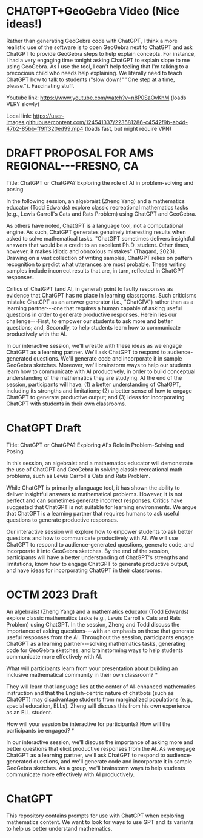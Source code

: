 # CHATGPT+GeoGebra Video (Nice ideas!)
Rather than generating GeoGebra code with ChatGPT, I think a more realistic use of the software is to open GeoGebra next to ChatGPT and ask ChatGPT to provide GeoGebra steps to help explain concepts. For instance, I had a very engaging time tonight asking ChatGPT to explain slope to me using GeoGebra. As I use the tool, I can't help feeling that I'm talking to a precocious child who needs help explaining. We literally need to teach ChatGPT how to talk to students ("slow down!" "One step at a time, please."). Fascinating stuff.

Youtube link: https://www.youtube.com/watch?v=n8P0SaOvKhM (loads VERY slowly)

Local link: https://user-images.githubusercontent.com/124541337/223581286-c4542f9b-ab4d-47b2-85bb-ff9ff320ed99.mp4 (loads fast, but might require VPN)

# DRAFT PROPOSAL FOR AMS REGIONAL---FRESNO, CA
Title: ChatGPT or ChatGPA? Exploring the role of AI in problem-solving and posing

In the following session, an algebraist (Zheng Yang) and a mathematics educator (Todd Edwards) explore classic recreational mathematics tasks (e.g., Lewis Carroll's Cats and Rats Problem) using ChatGPT and GeoGebra. 

As others have noted, ChatGPT is a language tool, not a computational engine. As such, ChatGPT generates genuinely interesting results when asked to solve mathematical tasks. "ChatGPT sometimes delivers insightful answers that would be a credit to an excellent Ph.D. student. Other times, however, it makes idiotic and obnoxious mistakes" (Thagard, 2023). Drawing on a vast collection of writing samples, ChatGPT relies on pattern recognition to predict what utterances are most probable. These writing samples include incorrect results that are, in turn, reflected in ChatGPT responses. 

Critics of ChatGPT (and AI, in general) point to faulty responses as evidence that ChatGPT has no place in learning classrooms. Such criticisms mistake ChatGPT as an answer generator (i.e., "ChatGPA") rather than as a learning partner---one that requires a human capable of asking useful questions in order to generate productive responses. Herein lies our challenge---First, to empower our students to ask more and better questions; and, Secondly, to help students learn how to communicate productively with the AI.

In our interactive session, we'll wrestle with these ideas as we engage ChatGPT as a learning partner. We'll ask ChatGPT to respond to audience-generated questions. We'll generate code and incorporate it in sample GeoGebra sketches. Moreover, we'll brainstorm ways to help our students learn how to communicate with AI productively, in order to build conceptual understanding of the mathematics they are studying. At the end of the session, participants will have: (1) a better understanding of ChatGPT, including its strengths and limitations; (2) a better sense of how to engage ChatGPT to generate productive output; and (3) ideas for incorporating ChatGPT with students in their own classrooms. 

# ChatGPT Draft
Title: ChatGPT or ChatGPA? Exploring AI's Role in Problem-Solving and Posing

In this session, an algebraist and a mathematics educator will demonstrate the use of ChatGPT and GeoGebra in solving classic recreational math problems, such as Lewis Carroll's Cats and Rats Problem.

While ChatGPT is primarily a language tool, it has shown the ability to deliver insightful answers to mathematical problems. However, it is not perfect and can sometimes generate incorrect responses. Critics have suggested that ChatGPT is not suitable for learning environments. We argue that ChatGPT is a learning partner that requires humans to ask useful questions to generate productive responses.

Our interactive session will explore how to empower students to ask better questions and how to communicate productively with AI. We will use ChatGPT to respond to audience-generated questions, generate code, and incorporate it into GeoGebra sketches. By the end of the session, participants will have a better understanding of ChatGPT's strengths and limitations, know how to engage ChatGPT to generate productive output, and have ideas for incorporating ChatGPT in their classrooms.

# OCTM 2023 Draft
An algebraist (Zheng Yang) and a mathematics educator (Todd Edwards) explore classic mathematics tasks (e.g., Lewis Carroll's Cats and Rats Problem) using ChatGPT. In the session, Zheng and Todd discuss the importance of asking questions---with an emphasis on those that generate useful responses from the AI. Throughout the session, participants engage ChatGPT as a learning partner---solving mathematics tasks, generating code for GeoGebra sketches, and brainstorming ways to help students communicate more effectively with AI.

What will participants learn from your presentation about building an inclusive mathematical community in their own classroom? *

They will learn that language lies at the center of AI-enhanced mathematics instruction and that the English-centric nature of chatbots (such as ChatGPT) may disadvantage students from marginalized populations (e.g., special education, ELLs). Zheng will discuss this from his own experience as an ELL student.

How will your session be interactive for participants? How will the participants be engaged? *

In our interactive session, we'll discuss the importance of asking more and better questions that elicit productive responses from the AI. As we engage ChatGPT as a learning partner, we'll ask ChatGPT to respond to audience-generated questions, and we'll generate code and incorporate it in sample GeoGebra sketches. As a group, we'll brainstorm ways to help students communicate more effectively with AI productively.

# ChatGPT
This repository contains prompts for use with ChatGPT when exploring mathematics content.
We want to look for ways to use GPT and its variants to help us better understand mathematics.
